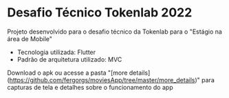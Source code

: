 # Desafio Técnico Tokenlab 2022

Projeto desenvolvido para o desafio técnico da Tokenlab para o "Estágio na área de Mobile"

- Tecnologia utilizada: Flutter
- Padrão de arquitetura utilizado: MVC

Download o apk ou acesse a pasta "[more details] (https://github.com/fergorgs/moviesApp/tree/master/more_details)" para capturas de tela e detalhes sobre o funcionamento do app